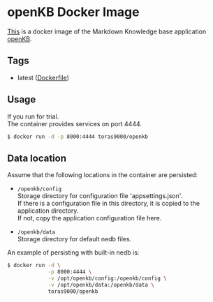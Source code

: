 # openKB Docker Image

[This](https://hub.docker.com/r/toras9000/openkb) is a docker image of the Markdown Knowledge base application [openKB](https://github.com/mrvautin/openKB).  

## Tags

- latest ([Dockerfile](https://github.com/toras9000/docker-openkb/blob/master/build/Dockerfile))

## Usage
If you run for trial.  
The container provides services on port 4444.  

```bash
$ docker run -d -p 8000:4444 toras9000/openkb
```

## Data location
Assume that the following locations in the container are persisted:

- `/openkb/config`  
Storage directory for configuration file 'appsettings.json'.  
If there is a configuration file in this directory, it is copied to the application directory.  
If not, copy the application configuration file here.  

- `/openkb/data`  
Storage directory for default nedb files.

An example of persisting with built-in nedb is:
```bash
$ docker run -d \
             -p 8000:4444 \
             -v /opt/openkb/config:/openkb/config \
             -v /opt/openkb/data:/openkb/data \
             toras9000/openkb
```
